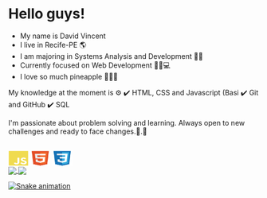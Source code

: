 # Hello guys!
- My name is David Vincent
- I live in Recife-PE 🌎
- I am majoring in Systems Analysis and Development 👨‍💻
- Currently focused on Web Development 🎯🌐💻
- I love so much pineapple 🍍🍍🍍


My knowledge at the moment is ⚙️
✔️ HTML, CSS and Javascript (Basi
✔️ Git and GitHub
✔️ SQL

I'm passionate about problem solving and learning. Always open to new challenges and ready to face changes.🎯.:dart:

<div style="display: inline_block"><br>
    <img align="center" alt="Rafa-Js" height="30" width="40" src="https://raw.githubusercontent.com/devicons/devicon/master/icons/javascript/javascript-plain.svg"> 
    <img align="center" alt="Rafa-HTML" height="30" width="40" src="https://raw.githubusercontent.com/devicons/devicon/master/icons/html5/html5-original.svg">
    <img align="center" alt="Rafa-CSS" height="30" width="40" src="https://raw.githubusercontent.com/devicons/devicon/master/icons/css3/css3-original.svg">
</div>
<div>
  <a href="https://github.com/Davirazze">
  <img height="180em"   align="center" src="https://github-readme-stats.vercel.app/api?username=Davirazze&show_icons=true&theme=jolly&include_all_commits=true&count_private=true"/>
  <img height="180em"  align="center" src="https://github-readme-stats.vercel.app/api/top-langs/?username=Davirazze&&layout=compact&hide=shell&theme=jolly"/>

  

  ![Snake animation](https://github.com/Davirazze/Davirazze/blob/output/github-contribution-grid-snake.svg)
 
</div>

